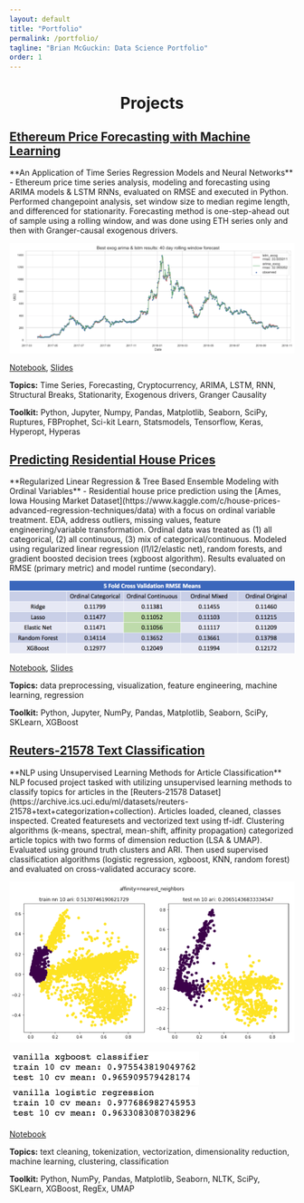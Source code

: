 ```yaml
---
layout: default
title: "Portfolio"
permalink: /portfolio/
tagline: "Brian McGuckin: Data Science Portfolio"
order: 1
---
```

<h1 style="text-align:center">Projects</h1>
<h2 id="eth_timeseries">
  <a href="https://github.com/brianmcguckin/thinkful_final_capstone">
    Ethereum Price Forecasting with Machine Learning
  </a>
</h2>
**An Application of Time Series Regression Models and Neural Networks**
- Ethereum price time series analysis, modeling and forecasting using ARIMA models & LSTM RNNs, evaluated on RMSE and executed in Python. Performed changepoint analysis, set window size to median regime length, and differenced for stationarity. Forecasting method is one-step-ahead out of sample using a rolling window, and was done using ETH series only and then with Granger-causal exogenous drivers.

![exog_results](https://raw.githubusercontent.com/brianmcguckin/brianmcguckin.github.io/master/images/exog_results.png 'exog_results')

[Notebook](https://nbviewer.jupyter.org/github/brianmcguckin/thinkful_final_capstone/blob/master/ethereum_price_forecasting_with_machine_learning.ipynb),
[Slides](https://github.com/brianmcguckin/thinkful_final_capstone/blob/master/ethereum_price_forecasting_with_machine_learning.pdf)

**Topics:** Time Series, Forecasting, Cryptocurrency, ARIMA, LSTM, RNN, Structural Breaks, Stationarity, Exogenous drivers, Granger Causality

**Toolkit:** Python, Jupyter, Numpy, Pandas, Matplotlib, Seaborn, SciPy, Ruptures, FBProphet, Sci-kit Learn, Statsmodels, Tensorflow, Keras, Hyperopt, Hyperas

<h2 id="predicing_house_prices">
  <a href="https://github.com/brianmcguckin/thinkful_unit_03_capstone">
    Predicting Residential House Prices
  </a>
</h2>
**Regularized Linear Regression & Tree Based Ensemble Modeling with Ordinal Variables**
- Residential house price prediction using the [Ames, Iowa Housing Market Dataset](https://www.kaggle.com/c/house-prices-advanced-regression-techniques/data) with a focus on ordinal variable treatment. EDA, address outliers, missing values, feature engineering/variable transformation. Ordinal data was treated as (1) all categorical, (2) all continuous, (3) mix of categorical/continuous. Modeled using regularized linear regression (l1/l2/elastic net), random forests, and gradient boosted decision trees (xgboost algorithm). Results evaluated on RMSE (primary metric) and model runtime (secondary).

![results table](https://raw.githubusercontent.com/brianmcguckin/brianmcguckin.github.io/master/images/house_price_results.png 'results table')

[Notebook](https://nbviewer.jupyter.org/github/brianmcguckin/thinkful_unit_03_capstone/blob/master/unit_03_capstone_final_notebook.ipynb), [Slides](https://github.com/brianmcguckin/thinkful_unit_03_capstone/blob/master/slides_housing_price_capstone.pdf)

**Topics:** data preprocessing, visualization, feature engineering, machine learning, regression

**Toolkit:** Python, Jupyter, NumPy, Pandas, Matplotlib, Seaborn, SciPy, SKLearn, XGBoost

<h2 id="reuters_text_classification">
  <a href="https://github.com/brianmcguckin/thinkful_unit_04_capstone">
    Reuters-21578 Text Classification
  </a>
</h2>
**NLP using Unsupervised Learning Methods for Article Classification**
NLP focused project tasked with utilizing unsupervised learning methods to classify topics for articles in the [Reuters-21578 Dataset](https://archive.ics.uci.edu/ml/datasets/reuters-21578+text+categorization+collection). Articles loaded, cleaned, classes inspected. Created featuresets and vectorized text using tf-idf. Clustering algorithms (k-means, spectral, mean-shift, affinity propagation) categorized article topics with two forms of dimension reduction (LSA & UMAP). Evaluated using ground truth clusters and ARI. Then used supervised classification algorithms (logistic regression, xgboost, KNN, random forest) and evaluated on cross-validated accuracy score.

![nn_clusters](https://raw.githubusercontent.com/brianmcguckin/brianmcguckin.github.io/master/images/nn_clusters.png 'spectral clustering nearest neighbors')

![xgb results](https://raw.githubusercontent.com/brianmcguckin/brianmcguckin.github.io/master/images/nlp_xgb.png 'xgboost results')
![lr results](https://raw.githubusercontent.com/brianmcguckin/brianmcguckin.github.io/master/images/nlp_logregr.png 'logregr results')

[Notebook](https://nbviewer.jupyter.org/github/brianmcguckin/thinkful_unit_04_capstone/blob/master/04_capstone_unsupervised_learning_final.ipynb)

**Topics:** text cleaning, tokenization, vectorization, dimensionality reduction, machine learning, clustering, classification

**Toolkit:** Python, NumPy, Pandas, Matplotlib, Seaborn, NLTK, SciPy, SKLearn, XGBoost, RegEx, UMAP
